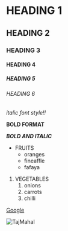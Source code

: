 # HEADING 1
## HEADING 2
### **HEADING 3**
#### HEADING 4
##### HEADING 5
###### HEADING 6
*italic font style!!*

**BOLD FORMAT**

***BOLD AND ITALIC***
* FRUITS
  * oranges
  * fineaffle
  * fafaya

1. VEGETABLES
    1. onions
    2. carrots
    3. chilli

[Google](https://www.google.com)

![TajMahal](https://cdn.staticneo.com/w/naruto/Nprofile2.jpg)
